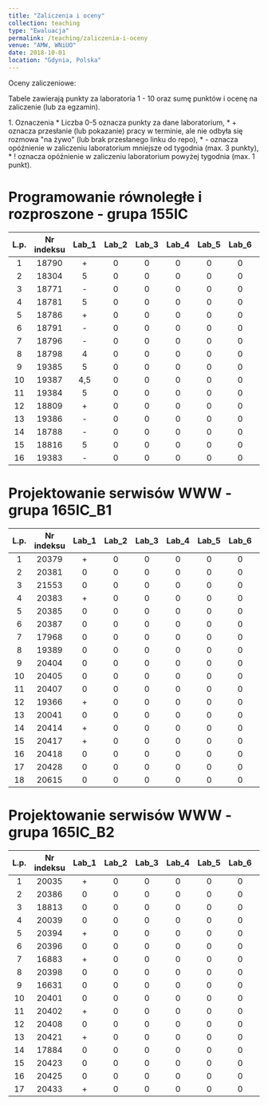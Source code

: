 ```yaml
---
title: "Zaliczenia i oceny"
collection: teaching
type: "Ewaluacja"
permalink: /teaching/zaliczenia-i-oceny
venue: "AMW, WNiUO"
date: 2018-10-01
location: "Gdynia, Polska"
---
```

Oceny zaliczeniowe:
<p>Tabele zawierają punkty za laboratoria 1 - 10 oraz sumę punktów i ocenę na zaliczenie (lub za egzamin).</p>
1. Oznaczenia 
  * Liczba 0-5 oznacza punkty za dane laboratorium,
  * + oznacza przesłanie (lub pokazanie) pracy w terminie, ale nie odbyła się rozmowa "na żywo" (lub brak przesłanego linku do repo),
  * - oznacza opóźnienie w zaliczeniu laboratorium mniejsze od tygodnia (max. 3 punkty),
  * ! oznacza opóźnienie w zaliczeniu laboratorium powyżej tygodnia (max. 1 punkt).

Programowanie równoległe i rozproszone - grupa 155IC
======

|  L.p. | Nr indeksu      | Lab_1 | Lab_2 |Lab_3  | Lab_4  |Lab_5  | Lab_6  |Lab_7  | Lab_8  | Lab_9  | Lab_10  | LAB_SUMA / OCENA   	| EGZAMIN   |
|:-----:| :-------------: |:-----:|:-----:|:-----:|:-----: |:-----:|:-----: |:-----:|:-----: |:-----: |:-----:  |:-----:        	|:-----:    |
|   1   |     18790       |   +   |   0   |   0   |   0    |   0   |   0    |   0   |   0    |   0    |   0     |       0       	|     0     |
|   2   |     18304       |   5   |   0   |   0   |   0    |   0   |   0    |   0   |   0    |   0    |   0     |  5 pkt. /     	|     0     |
|   3   |     18771       |   -   |   0   |   0   |   0    |   0   |   0    |   0   |   0    |   0    |   0     |  5 pkt. /     	|     0     |
|   4   |     18781       |   5   |   0   |   0   |   0    |   0   |   0    |   0   |   0    |   0    |   0     |       0       	|     0     |
|   5   |     18786       |   +   |   0   |   0   |   0    |   0   |   0    |   0   |   0    |   0    |   0     |       0       	|     0     |
|   6   |     18791       |   -   |   0   |   0   |   0    |   0   |   0    |   0   |   0    |   0    |   0     |       0       	|     0     |
|   7   |     18796       |   -   |   0   |   0   |   0    |   0   |   0    |   0   |   0    |   0    |   0     |       0       	|     0     |
|   8   |     18798       |   4   |   0   |   0   |   0    |   0   |   0    |   0   |   0    |   0    |   0     | 4 pkt. /     		|     0     |
|   9   |     19385       |   5   |   0   |   0   |   0    |   0   |   0    |   0   |   0    |   0    |   0     | 5 pkt. /      	|     0     |
|  10   |     19387       |  4,5  |   0   |   0   |   0    |   0   |   0    |   0   |   0    |   0    |   0     | 4,5 pkt.  /   	|     0     |
|  11   |     19384       |   5   |   0   |   0   |   0    |   0   |   0    |   0   |   0    |   0    |   0     | 5 pkt. /      	|     0     |
|  12   |     18809       |   +   |   0   |   0   |   0    |   0   |   0    |   0   |   0    |   0    |   0     |       0       	|     0     |
|  13   |     19386       |   -   |   0   |   0   |   0    |   0   |   0    |   0   |   0    |   0    |   0     |       0       	|     0     |
|  14   |     18788       |   -   |   0   |   0   |   0    |   0   |   0    |   0   |   0    |   0    |   0     |       0       	|     0     |
|  15   |     18816       |   5   |   0   |   0   |   0    |   0   |   0    |   0   |   0    |   0    |   0     | 5 pkt. /      	|     0     |
|  16   |     19383       |   -   |   0   |   0   |   0    |   0   |   0    |   0   |   0    |   0    |   0     |       0       	|     0     |


Projektowanie serwisów WWW - grupa 165IC_B1
======

|  L.p. | Nr indeksu      | Lab_1 | Lab_2 |Lab_3  | Lab_4  |Lab_5  | Lab_6  |Lab_7  | Lab_8  | Lab_9  | Lab_10  | SUMA          |ZALICZENIE |
|:-----:| :-------------: |:-----:|:-----:|:-----:|:-----: |:-----:|:-----: |:-----:|:-----: |:-----: |:-----:  |:-----:        |:-----:    |
|   1   |     20379       |   +   |   0   |   0   |   0    |   0   |   0    |   0   |   0    |   0    |   0     |       0       |     0     |
|   2   |     20381       |   0   |   0   |   0   |   0    |   0   |   0    |   0   |   0    |   0    |   0     |       0       |     0     |
|   3   |     21553       |   0   |   0   |   0   |   0    |   0   |   0    |   0   |   0    |   0    |   0     |       0       |     0     |
|   4   |     20383       |   +   |   0   |   0   |   0    |   0   |   0    |   0   |   0    |   0    |   0     |       0       |     0     |
|   5   |     20385       |   0   |   0   |   0   |   0    |   0   |   0    |   0   |   0    |   0    |   0     |       0       |     0     |
|   6   |     20387       |   0   |   0   |   0   |   0    |   0   |   0    |   0   |   0    |   0    |   0     |       0       |     0     |
|   7   |     17968       |   0   |   0   |   0   |   0    |   0   |   0    |   0   |   0    |   0    |   0     |       0       |     0     |
|   8   |     19389       |   0   |   0   |   0   |   0    |   0   |   0    |   0   |   0    |   0    |   0     |       0       |     0     |
|   9   |     20404       |   0   |   0   |   0   |   0    |   0   |   0    |   0   |   0    |   0    |   0     |       0       |     0     |
|  10   |     20405       |   0   |   0   |   0   |   0    |   0   |   0    |   0   |   0    |   0    |   0     |       0       |     0     |
|  11   |     20407       |   0   |   0   |   0   |   0    |   0   |   0    |   0   |   0    |   0    |   0     |       0       |     0     |
|  12   |     19366       |   +   |   0   |   0   |   0    |   0   |   0    |   0   |   0    |   0    |   0     |       0       |     0     |
|  13   |     20041       |   0   |   0   |   0   |   0    |   0   |   0    |   0   |   0    |   0    |   0     |       0       |     0     |
|  14   |     20414       |   +   |   0   |   0   |   0    |   0   |   0    |   0   |   0    |   0    |   0     |       0       |     0     |
|  15   |     20417       |   +   |   0   |   0   |   0    |   0   |   0    |   0   |   0    |   0    |   0     |       0       |     0     |
|  16   |     20418       |   0   |   0   |   0   |   0    |   0   |   0    |   0   |   0    |   0    |   0     |       0       |     0     |
|  17   |     20428       |   0   |   0   |   0   |   0    |   0   |   0    |   0   |   0    |   0    |   0     |       0       |     0     |
|  18   |     20615       |   0   |   0   |   0   |   0    |   0   |   0    |   0   |   0    |   0    |   0     |       0       |     0     |

Projektowanie serwisów WWW - grupa 165IC_B2
======

|  L.p. | Nr indeksu      | Lab_1 | Lab_2 |Lab_3  | Lab_4  |Lab_5  | Lab_6  |Lab_7  | Lab_8  | Lab_9  | Lab_10  | SUMA          |ZALICZENIE |
|:-----:| :-------------: |:-----:|:-----:|:-----:|:-----: |:-----:|:-----: |:-----:|:-----: |:-----: |:-----:  |:-----:        |:-----:    |
|   1   |     20035       |   +   |   0   |   0   |   0    |   0   |   0    |   0   |   0    |   0    |   0     |       0       |     0     |
|   2   |     20386       |   0   |   0   |   0   |   0    |   0   |   0    |   0   |   0    |   0    |   0     |       0       |     0     |
|   3   |     18813       |   0   |   0   |   0   |   0    |   0   |   0    |   0   |   0    |   0    |   0     |       0       |     0     |
|   4   |     20039       |   0   |   0   |   0   |   0    |   0   |   0    |   0   |   0    |   0    |   0     |       0       |     0     |
|   5   |     20394       |   +   |   0   |   0   |   0    |   0   |   0    |   0   |   0    |   0    |   0     |       0       |     0     |
|   6   |     20396       |   0   |   0   |   0   |   0    |   0   |   0    |   0   |   0    |   0    |   0     |       0       |     0     |
|   7   |     16883       |   +   |   0   |   0   |   0    |   0   |   0    |   0   |   0    |   0    |   0     |       0       |     0     |
|   8   |     20398       |   0   |   0   |   0   |   0    |   0   |   0    |   0   |   0    |   0    |   0     |       0       |     0     |
|   9   |     16631       |   0   |   0   |   0   |   0    |   0   |   0    |   0   |   0    |   0    |   0     |       0       |     0     |
|  10   |     20401       |   0   |   0   |   0   |   0    |   0   |   0    |   0   |   0    |   0    |   0     |       0       |     0     |
|  11   |     20402       |   +   |   0   |   0   |   0    |   0   |   0    |   0   |   0    |   0    |   0     |       0       |     0     |
|  12   |     20408       |   0   |   0   |   0   |   0    |   0   |   0    |   0   |   0    |   0    |   0     |       0       |     0     |
|  13   |     20421       |   +   |   0   |   0   |   0    |   0   |   0    |   0   |   0    |   0    |   0     |       0       |     0     |
|  14   |     17884       |   0   |   0   |   0   |   0    |   0   |   0    |   0   |   0    |   0    |   0     |       0       |     0     |
|  15   |     20423       |   0   |   0   |   0   |   0    |   0   |   0    |   0   |   0    |   0    |   0     |       0       |     0     |
|  16   |     20425       |   0   |   0   |   0   |   0    |   0   |   0    |   0   |   0    |   0    |   0     |       0       |     0     |
|  17   |     20433       |   +   |   0   |   0   |   0    |   0   |   0    |   0   |   0    |   0    |   0     |       0       |     0     |


